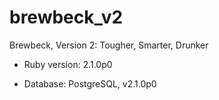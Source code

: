 brewbeck_v2
===========

Brewbeck, Version 2: Tougher, Smarter, Drunker

* Ruby version:
2.1.0p0

* Database:
PostgreSQL, v2.1.0p0